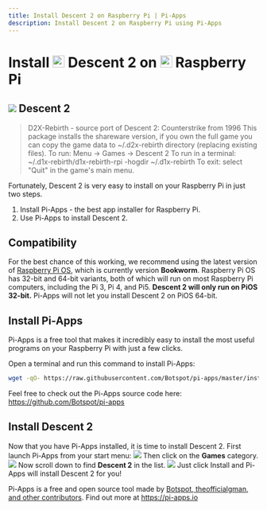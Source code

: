 ```yaml
---
title: Install Descent 2 on Raspberry Pi | Pi-Apps
description: Install Descent 2 on Raspberry Pi using Pi-Apps
---
```

<div class="simple-install-content content">

# Install <img src="/img/app-icons/Descent 2/icon-64.png" height=24> Descent 2 on <img src=/img/other-icons/raspberrypi-icon.svg height=24> Raspberry Pi

## <img src="/img/app-icons/Descent 2/icon-64.png"> Descent 2
> D2X-Rebirth - source port of Descent 2: Counterstrike from 1996
> This package installs the shareware version, if you own the full game you can copy the game data to ~/.d2x-rebirth directory (replacing existing files).
> To run: Menu -> Games -> Descent 2
> To run in a terminal: ~/.d1x-rebirth/d1x-rebirth-rpi -hogdir ~/.d1x-rebirth
> To exit: select "Quit" in the game's main menu.

Fortunately, Descent 2 is very easy to install on your Raspberry Pi in just two steps.
1. Install Pi-Apps - the best app installer for Raspberry Pi.
2. Use Pi-Apps to install Descent 2.
</div>
<div class="simple-install-content content">

## Compatibility
For the best chance of this working, we recommend using the latest version of [Raspberry Pi OS](https://www.raspberrypi.com/software/), which is currently version **Bookworm**.
Raspberry Pi OS has 32-bit and 64-bit variants, both of which will run on most Raspberry Pi computers, including the Pi 3, Pi 4, and Pi5.
**Descent 2 will only run on PiOS 32-bit.** Pi-Apps will not let you install Descent 2 on PiOS 64-bit.
</div>
<div class="simple-install-content content">

## Install Pi-Apps

Pi-Apps is a free tool that makes it incredibly easy to install the most useful programs on your Raspberry Pi with just a few clicks.

Open a terminal and run this command to install Pi-Apps:
```bash
wget -qO- https://raw.githubusercontent.com/Botspot/pi-apps/master/install | bash
```
Feel free to check out the Pi-Apps source code here: https://github.com/Botspot/pi-apps
</div>
<div class="simple-install-content content">

## Install Descent 2

Now that you have Pi-Apps installed, it is time to install Descent 2.
First launch Pi-Apps from your start menu:
<img src="/img/start-menu.png">
Then click on the <b>Games</b> category.
<img src="/img/category-selections/Games.png">
Now scroll down to find <b>Descent 2</b> in the list.
<img src="/img/app-icons/Descent 2/app-selection.png">
Just click Install and Pi-Apps will install Descent 2 for you!
</div>
<div class="simple-install-content content">

Pi-Apps is a free and open source tool made by [Botspot, theofficialgman, and other contributors](/about/#contributors). Find out more at https://pi-apps.io
</div>
